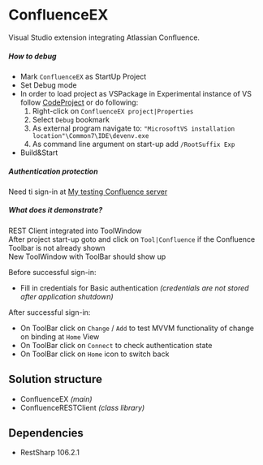 # ConfluenceEX

Visual Studio extension integrating Atlassian Confluence.

##### How to debug
- Mark `ConfluenceEX` as StartUp Project  
- Set Debug mode  
- In order to load project as VSPackage in Experimental instance of VS follow [CodeProject](https://www.codeproject.com/Tips/832362/Resetting-the-Visual-Studio-Experimental-Instance) or do following:  
  1. Right-click on `ConfluenceEX project|Properties`
  2. Select `Debug` bookmark
  3. As external program navigate to: `"MicrosoftVS installation location"\Common7\IDE\devenv.exe`
  4. As command line argument on  start-up add `/RootSuffix Exp`
- Build&Start  

##### Authentication protection
Need ti sign-in at [My testing Confluence server](lubomyl1.atlassian.net/wiki)  

##### What does it demonstrate?
REST Client integrated into ToolWindow  
After project start-up goto and click on `Tool|Confluence` if the Confluence Toolbar is not already shown    
New ToolWindow with ToolBar should show up  
  
Before successful sign-in:  
- Fill in credentials for Basic authentication *(credentials are not stored after application shutdown)*  

After successful sign-in:  
- On ToolBar click on `Change` / `Add` to test MVVM functionality of change on binding at `Home` View 
- On ToolBar click on `Connect` to check authentication state
- On ToolBar click on `Home` icon to switch back    

## Solution structure
- ConfluenceEX *(main)*
- ConfluenceRESTClient *(class library)*

## Dependencies
- RestSharp 106.2.1
